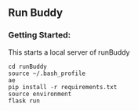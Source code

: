 ## Run Buddy 

### Getting Started:

This starts a local server of runBuddy
```
cd runBuddy
source ~/.bash_profile
ae
pip install -r requirements.txt
source environment
flask run

```